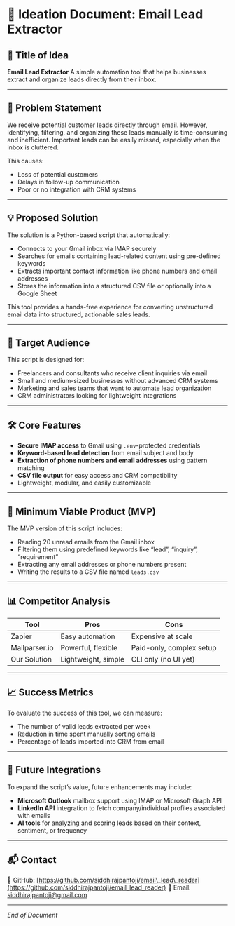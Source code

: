 # 🧠 Ideation Document: Email Lead Extractor

## 📌 Title of Idea

**Email Lead Extractor**
A simple automation tool that helps businesses extract and organize leads directly from their inbox.

---

## 🎯 Problem Statement

We receive potential customer leads directly through email. However, identifying, filtering, and organizing these leads manually is time-consuming and inefficient. Important leads can be easily missed, especially when the inbox is cluttered.

This causes:

* Loss of potential customers
* Delays in follow-up communication
* Poor or no integration with CRM systems

---

## 💡 Proposed Solution

The solution is a Python-based script that automatically:

* Connects to your Gmail inbox via IMAP securely
* Searches for emails containing lead-related content using pre-defined keywords
* Extracts important contact information like phone numbers and email addresses
* Stores the information into a structured CSV file or optionally into a Google Sheet

This tool provides a hands-free experience for converting unstructured email data into structured, actionable sales leads.

---

## 👥 Target Audience

This script is designed for:

* Freelancers and consultants who receive client inquiries via email
* Small and medium-sized businesses without advanced CRM systems
* Marketing and sales teams that want to automate lead organization
* CRM administrators looking for lightweight integrations

---

## 🛠️ Core Features

* **Secure IMAP access** to Gmail using `.env`-protected credentials
* **Keyword-based lead detection** from email subject and body
* **Extraction of phone numbers and email addresses** using pattern matching
* **CSV file output** for easy access and CRM compatibility
* Lightweight, modular, and easily customizable

---

## 🧪 Minimum Viable Product (MVP)

The MVP version of this script includes:

* Reading 20 unread emails from the Gmail inbox
* Filtering them using predefined keywords like “lead”, “inquiry”, “requirement”
* Extracting any email addresses or phone numbers present
* Writing the results to a CSV file named `leads.csv`

---


## 📊 Competitor Analysis

| Tool          | Pros                | Cons                     |
| ------------- | ------------------- | ------------------------ |
| Zapier        | Easy automation     | Expensive at scale       |
| Mailparser.io | Powerful, flexible  | Paid-only, complex setup |
| Our Solution  | Lightweight, simple | CLI only (no UI yet)     |

---

## 📈 Success Metrics

To evaluate the success of this tool, we can measure:

* The number of valid leads extracted per week
* Reduction in time spent manually sorting emails
* Percentage of leads imported into CRM from email

---

## 🔗 Future Integrations

To expand the script’s value, future enhancements may include:

* **Microsoft Outlook** mailbox support using IMAP or Microsoft Graph API
* **LinkedIn API** integration to fetch company/individual profiles associated with emails
* **AI tools** for analyzing and scoring leads based on their context, sentiment, or frequency

---

## 📬 Contact

🔗 GitHub: [https://github.com/siddhirajpantoji/email\_lead\_reader](https://github.com/siddhirajpantoji/email_lead_reader)
📧 Email: [siddhirajpantoji@gmail.com](mailto:siddhirajpantoji@gmail.com)

---

*End of Document*
